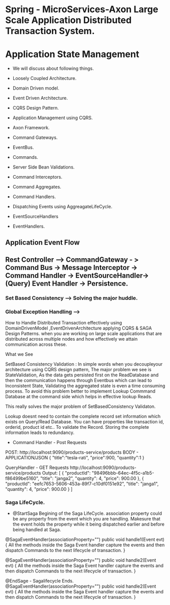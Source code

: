 # Spring - MicroServices-Axon Large Scale Application Distributed Transaction System.
# Application State Management 

* We will discuss about following things.

* Loosely Coupled Architecture.
* Domain Driven model.
* Event Driven Architecture.
* CQRS Design Pattern.
* Application Management using CQRS.
* Axon Framework.

* Command Gateways.
* EventBus.
* Commands.
* Server Side Bean Validations.
* Command Interceptors.
* Command Aggregates.
* Command Handlers.
* Dispatching Events using AggreagateLifeCycle.
* EventSourceHandlers
* EventHandlers.


## Application Event Flow 
## Rest Controller --> CommandGateway - > Command Bus -> Message Interceptor -> Command Handler -> EventSourceHandler-> (Query) Event Handler -> Persistence.

### Set Based Consistency --> Solving the major huddle.
### Global Exception Handling --> 




How to Handle Distributed Transaction effectively using DomainDrivenModel ,EventDrivenArchitecture applying CQRS & SAGA Design Patterns.
when you are working on large scale applications that are distributed across multiple nodes and how effectively we attain communication across these.

What we See 

SetBased Consistency Validation : In simple words when you decoupleyour architecture using CQRS design pattern,
The major problem we see is StateValidation, As the data gets persisted first on the ReadDatabase and then the 
communication happens through Eventbus which can lead to Inconsistent State, Validating the aggregated state is even 
a time consuming process.
To avoid this problem better to implement Lookup Commmand Database at the command side which helps in effective lookup 
Reads.

This really solves the major problem of SetBasedConsistency Validaton.

Lookup doesnt need to contain the complete record set information which exists on Query/Read Database.
You can have properties like transaction id, orderid, product id etc.. To validate the Record.
Storing the complete information leads to redundancy.

* Command Handler - Post Requests

POST: http://localhost:9090/products-service/products
BODY - APPLICATION/JSON
{
    "title":"tesla-rati",
    "price":900,
    "quantity":1
}

QueryHandler - GET Requests
http://localhost:9090/products-service/products
Output:
[
    {
        "productId": "98496bbb-64ec-4f5c-a1b5-f86499be5160",
        "title": "janga2",
        "quantity": 4,
        "price": 900.00
    },
    {
        "productId": "eefc7653-5606-453a-89f7-c10df0151e92",
        "title": "janga1",
        "quantity": 4,
        "price": 900.00
    }
]


### Saga LifeCycle.

* @StartSaga Begining of the Saga LifeCycle.
association property could be any property from the event which you are handling.
Makesure that the event holds the property while it being dispatched earlier and before being handled at Saga.

@SagaEventHandler(associationProperty="")
public void handle1(Event evt)
{
All the methods inside the Saga Event handler capture the events and then dispatch Commands to the next lifecycle of transaction.
}

@SagaEventHandler(associationProperty="")
public void handle2(Event evt)
{
All the methods inside the Saga Event handler capture the events and then dispatch Commands to the next lifecycle of transaction.
}

@EndSage - Sagalifecycle Ends.
@SagaEventHandler(associationProperty="")
public void handle2(Event evt)
{
All the methods inside the Saga Event handler capture the events and then dispatch Commands to the next lifecycle of transaction.
}



